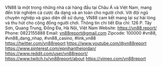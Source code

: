 VN88 là một trong những nhà cái hàng đầu tại Châu Á và Việt Nam, mang đến trải nghiệm cá cược đa dạng và an toàn cho người chơi. Với đội ngũ chuyên nghiệp và giao diện dễ sử dụng, VN88 cam kết mang lại sự hài lòng và thu hút cho cộng đồng người chơi.
Thông tin chi tiết
Địa chỉ: 126 P. Tây Sơn, Quang Trung, Đống Đa, Hà Nội, Việt Nam
Website: https://vn88.report/
Phone: 0822155888
Email: vn88report@gmail.com
Zipcode: 100000
#vn88, #vn88_dang_nhap, #vn88_casino, #link_vn88
https://twitter.com/vn88report
https://www.youtube.com/@vn88report
https://www.pinterest.com/epnihanthejordan/
https://www.reddit.com/user/vn88report/
https://www.twitch.tv/vn88report/about
https://vimeo.com/vn88report


